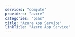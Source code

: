 ```yaml
---
services: "compute"
providers: "azure"
categories: "paas"
title: "Azure App Service"
linkTitle: "Azure App Service"
---
```


